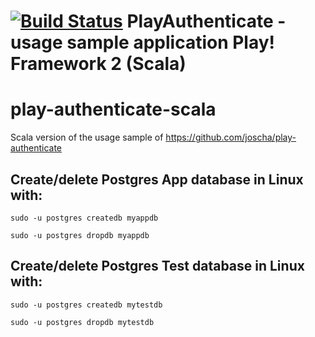# [![Build Status](https://travis-ci.org/bravegag/play-authenticate-usage-scala.svg?branch=master)](https://travis-ci.org/bravegag/play-authenticate-usage-scala) PlayAuthenticate - usage sample application Play! Framework 2 (Scala)

# play-authenticate-scala
Scala version of the usage sample of https://github.com/joscha/play-authenticate

## Create/delete Postgres App database in Linux with:

`sudo -u postgres createdb myappdb`

`sudo -u postgres dropdb myappdb`

## Create/delete Postgres Test database in Linux with:

`sudo -u postgres createdb mytestdb`

`sudo -u postgres dropdb mytestdb`
